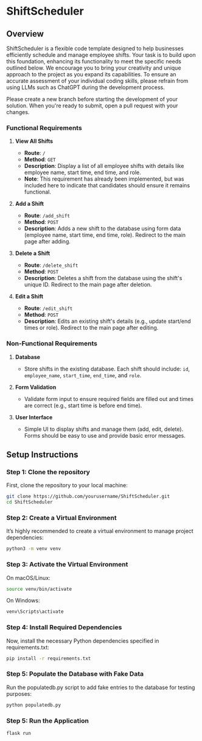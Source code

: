 # ShiftScheduler

## Overview
ShiftScheduler is a flexible code template designed to help businesses efficiently schedule and manage employee shifts. Your task is to build upon this foundation, enhancing its functionality to meet the specific needs outlined below. We encourage you to bring your creativity and unique approach to the project as you expand its capabilities.  To ensure an accurate assessment of your individual coding skills, please refrain from using LLMs such as ChatGPT during the development process.

Please create a new branch before starting the development of your solution. When you're ready to submit, open a pull request with your changes.

### Functional Requirements

1. **View All Shifts**  
   - **Route**: `/`  
   - **Method**: `GET`  
   - **Description**: Display a list of all employee shifts with details like employee name, start time, end time, and role.
   - **Note**: This requirement has already been implemented, but was included here to indicate that candidates should ensure it remains functional.

2. **Add a Shift**  
   - **Route**: `/add_shift`  
   - **Method**: `POST`  
   - **Description**: Adds a new shift to the database using form data (employee name, start time, end time, role). Redirect to the main page after adding.

3. **Delete a Shift**  
   - **Route**: `/delete_shift`  
   - **Method**: `POST`  
   - **Description**: Deletes a shift from the database using the shift's unique ID. Redirect to the main page after deletion.

4. **Edit a Shift**  
   - **Route**: `/edit_shift`  
   - **Method**: `POST`  
   - **Description**: Edits an existing shift's details (e.g., update start/end times or role). Redirect to the main page after editing.

### Non-Functional Requirements

1. **Database**  
   - Store shifts in the existing database. Each shift should include: `id`, `employee_name`, `start_time`, `end_time`, and `role`.

2. **Form Validation**  
   - Validate form input to ensure required fields are filled out and times are correct (e.g., start time is before end time).

3. **User Interface**  
   - Simple UI to display shifts and manage them (add, edit, delete). Forms should be easy to use and provide basic error messages.


## Setup Instructions

### Step 1: Clone the repository
First, clone the repository to your local machine:
```bash
git clone https://github.com/yourusername/ShiftScheduler.git
cd ShiftScheduler
```

### Step 2: Create a Virtual Environment
It’s highly recommended to create a virtual environment to manage project dependencies:
```bash
python3 -m venv venv
```

### Step 3: Activate the Virtual Environment 
On macOS/Linux:
```bash
source venv/bin/activate
```
On Windows:
```bash
venv\Scripts\activate
```

### Step 4: Install Required Dependencies
Now, install the necessary Python dependencies specified in requirements.txt:
```bash 
pip install -r requirements.txt
```

### Step 5: Populate the Database with Fake Data
Run the populatedb.py script to add fake entries to the database for testing purposes:
```bash
python populatedb.py
```

### Step 5: Run the Application
```bash 
flask run 
```

